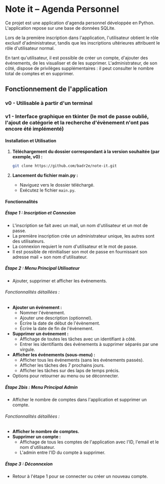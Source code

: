 # Note it – Agenda Personnel

Ce projet est une application d'agenda personnel développée en Python. L'application repose sur une base de données SQLite.

Lors de la première inscription dans l'application, l'utilisateur obtient le rôle exclusif d'administrateur, tandis que les inscriptions ultérieures attribuent le rôle d'utilisateur normal.

En tant qu'utilisateur, il est possible de créer un compte, d'ajouter des événements, de les visualiser et de les supprimer. L'administrateur, de son côté, dispose de privilèges supplémentaires : il peut consulter le nombre total de comptes et en supprimer.

## Fonctionnement de l'application 

### v0 - Utilisable à partir d'un terminal

### v1 - Interface graphique en tkinter (le mot de passe oublié, l'ajout de catégorie et la recherche d'évènement n'ont pas encore été implémenté)

#### Installation et Utilisation

1. **Téléchargement du dossier correspondant à la version souhaitée (par exemple, v0) :**
    ```bash
    git clone https://github.com/badr2e/note-it.git
    ```

2. **Lancement du fichier main.py :**
    - Naviguez vers le dossier téléchargé.
    - Exécutez le fichier `main.py`.

#### Fonctionnalités

##### Étape 1 : Inscription et Connexion
- L'inscription se fait avec un mail, un nom d'utilisateur et un mot de passe.
- La première inscription crée un administrateur unique, les autres sont des utilisateurs.
- La connexion requiert le nom d'utilisateur et le mot de passe.
- Il est possible de réinitialiser son mot de passe en fournissant son adresse mail + son nom d'utilisateur.

##### Étape 2 : Menu Principal Utilisateur
- Ajouter, supprimer et afficher les événements.
###### Fonctionnalités détaillées :
- **Ajouter un événement :**
  - Nommer l'évènement.
  - Ajouter une description (optionnel).
  - Écrire la date de début de l'évènement.
  - Écrire la date de fin de l'évènement.
- **Supprimer un événement :**
  - Affichage de toutes les tâches avec un identifiant à côté.
  - Entrer les identifiants des événements à supprimer séparés par une virgule.
- **Afficher les événements (sous-menu) :**
  - Afficher tous les événements (sans les événements passés).
  - Afficher les tâches des 7 prochains jours.
  - Afficher les tâches sur des laps de temps précis.
- Options pour retourner au menu ou se déconnecter.

##### Étape 2bis : Menu Principal Admin
- Afficher le nombre de comptes dans l'application et supprimer un compte.
###### Fonctionnalités détaillées :
- **Afficher le nombre de comptes.**
- **Supprimer un compte :**
  - Affichage de tous les comptes de l'application avec l'ID, l'email et le nom d'utilisateur.
  - L'admin entre l'ID du compte à supprimer.

##### Étape 3 : Déconnexion
- Retour à l'étape 1 pour se connecter ou créer un nouveau compte.
